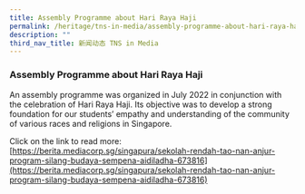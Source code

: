 ```yaml
---
title: Assembly Programme about Hari Raya Haji
permalink: /heritage/tns-in-media/assembly-programme-about-hari-raya-haji/
description: ""
third_nav_title: 新闻动态 TNS in Media
---
```

### Assembly Programme about Hari Raya Haji

An assembly programme was organized in July 2022 in conjunction with the celebration of Hari Raya Haji. Its objective was to develop a strong foundation for our students’ empathy and understanding of the community of various races and religions in Singapore.

Click on the link to read more: <br>
[https://berita.mediacorp.sg/singapura/sekolah-rendah-tao-nan-anjur-program-silang-budaya-sempena-aidiladha-673816](https://berita.mediacorp.sg/singapura/sekolah-rendah-tao-nan-anjur-program-silang-budaya-sempena-aidiladha-673816)